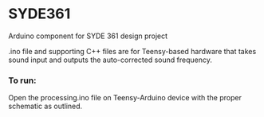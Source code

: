 # SYDE361
Arduino component for SYDE 361 design project

.ino file and supporting C++ files are for Teensy-based hardware that takes sound input and outputs the auto-corrected sound frequency.

### To run:

Open the processing.ino file on Teensy-Arduino device with the proper schematic as outlined.